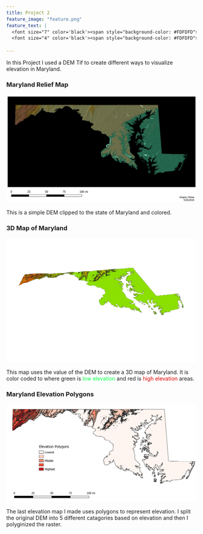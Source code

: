 ```yaml
---
title: Project 2
feature_image: "feature.png"
feature_text: |
  <font size="7" color='black'><span style="background-color: #FDFDFD"> Elevation of Maryland </span></font><br>
  <font size="4" color='black'><span style="background-color: #FDFDFD"> Displayed With Different Methods </span></font>
  
---
```


In this Project I used a DEM Tif to create different ways to visualize elevation in Maryland.

### Maryland Relief Map
![](MD_relief2.png)

This is a simple DEM clipped to the state of Maryland and colored.

### 3D Map of Maryland
![](3dMD2.png)

This map uses the value of the DEM to create a 3D map of Maryland.  It is color coded to where green is <span style="color:#00FF44">low elevation</span> and red is <span style="color:#E10000">high elevation</span> areas.

### Maryland Elevation Polygons
![](MD_poly2.png)

The last elevation map I made uses polygons to represent elevation.  I split the original DEM into 5 different catagories based on elevation and then I polyginized the raster.
